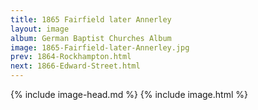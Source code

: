 ```yaml
---
title: 1865 Fairfield later Annerley
layout: image
album: German Baptist Churches Album
image: 1865-Fairfield-later-Annerley.jpg
prev: 1864-Rockhampton.html
next: 1866-Edward-Street.html
---
```

{% include image-head.md %}
{% include image.html %}